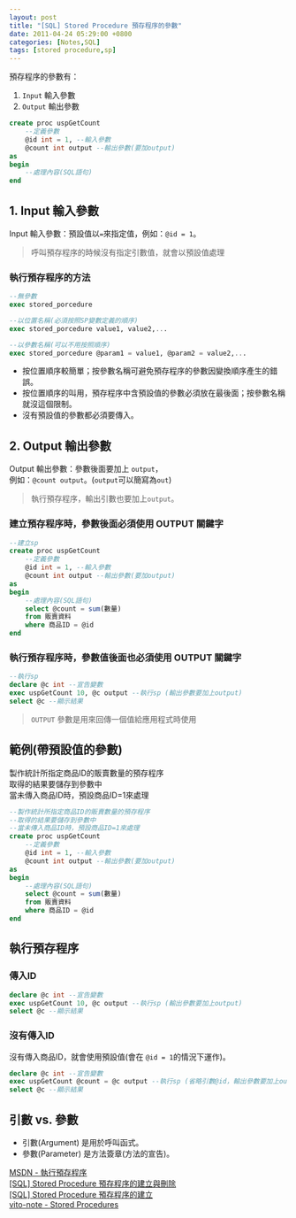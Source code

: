 ```yaml
---
layout: post
title: "[SQL] Stored Procedure 預存程序的參數"
date: 2011-04-24 05:29:00 +0800
categories: [Notes,SQL]
tags: [stored procedure,sp]
---
```


預存程序的參數有：
1. `Input` 輸入參數
2. `Output` 輸出參數

```sql
create proc uspGetCount
    --定義參數
    @id int = 1, --輸入參數
    @count int output --輸出參數(要加output)
as
begin
    --處理內容(SQL語句)
end
```

## 1. Input 輸入參數
Input 輸入參數：預設值以`=`來指定值，例如：`@id = 1`。
> 呼叫預存程序的時候沒有指定引數值，就會以預設值處理

### 執行預存程序的方法

```sql
--無參數
exec stored_porcedure

--以位置名稱(必須按照SP變數定義的順序)
exec stored_porcedure value1, value2,...

--以參數名稱(可以不用按照順序)
exec stored_porcedure @param1 = value1, @param2 = value2,...
```

- 按位置順序較簡單；按參數名稱可避免預存程序的參數因變換順序產生的錯誤。
- 按位置順序的叫用，預存程序中含預設值的參數必須放在最後面；按參數名稱就沒這個限制。
- 沒有預設值的參數都必須要傳入。

## 2. Output 輸出參數
Output 輸出參數：參數後面要加上 `output`，      
例如：`@count output`。(`output`可以簡寫為`out`)

> 執行預存程序，輸出引數也要加上`output`。

### 建立預存程序時，參數後面必須使用 OUTPUT 關鍵字

```sql
--建立sp
create proc uspGetCount
    --定義參數
    @id int = 1, --輸入參數
    @count int output --輸出參數(要加output)
as
begin
    --處理內容(SQL語句)
    select @count = sum(數量) 
    from 販賣資料 
    where 商品ID = @id
end
```

### 執行預存程序時，參數值後面也必須使用 OUTPUT 關鍵字

```sql
--執行sp
declare @c int --宣告變數
exec uspGetCount 10, @c output --執行sp (輸出參數要加上output)
select @c --顯示結果
```

>  `OUTPUT` 參數是用來回傳一個值給應用程式時使用


## 範例(帶預設值的參數)
製作統計所指定商品ID的販賣數量的預存程序        
取得的結果要儲存到參數中      
當未傳入商品ID時，預設商品ID=1來處理      

```sql
--製作統計所指定商品ID的販賣數量的預存程序
--取得的結果要儲存到參數中
--當未傳入商品ID時，預設商品ID=1來處理
create proc uspGetCount
    --定義參數
    @id int = 1, --輸入參數
    @count int output --輸出參數(要加output)
as
begin
    --處理內容(SQL語句)
    select @count = sum(數量) 
    from 販賣資料 
    where 商品ID = @id
end
```

## 執行預存程序
### 傳入ID

```sql
declare @c int --宣告變數
exec uspGetCount 10, @c output --執行sp (輸出參數要加上output)
select @c --顯示結果
```

### 沒有傳入ID
沒有傳入商品ID，就會使用預設值(會在 `@id = 1`的情況下運作)。

```sql
declare @c int --宣告變數
exec uspGetCount @count = @c output --執行sp (省略引數@id，輸出參數要加上output)
select @c --顯示結果
```



## 引數 vs. 參數     
- 引數(Argument) 是用於呼叫函式。       
- 參數(Parameter) 是方法簽章(方法的宣告)。


[MSDN - 執行預存程序](https://learn.microsoft.com/zh-tw/sql/relational-databases/stored-procedures/execute-a-stored-procedure?view=sql-server-ver15)        
[[SQL] Stored Procedure 預存程序的建立與刪除](https://riivalin.github.io/posts/2011/04/sql-58/)		
[[SQL] Stored Procedure 預存程序的建立](https://riivalin.github.io/posts/2011/04/sql-77/)       
[vito-note - Stored Procedures](http://vito-note.blogspot.com/2013/05/stored-procedures.html)